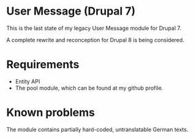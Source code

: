 # User Message (Drupal 7)

This is the last state of my legacy User Message module for Drupal 7.

A complete rewrite and reconception for Drupal 8 is being considered.

# Requirements

- Entity API
- The pool module, which can be found at my github profile.

# Known problems

The module contains partially hard-coded, untranslatable German texts.
